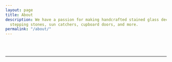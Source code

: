 ```yaml
---
layout: page
title: About
description: We have a passion for making handcrafted stained glass decor, including
  stepping stones, sun catchers, cupboard doors, and more.
permalink: "/about/"
---
```

<br/>
<!--p>Write your biography here.</p-->
<br/>
<hr/>
<br/>
<span class="contacticon center">
  <a href="/contact">
    <i class="fa fa-envelope-square"></i>
  </a>
  <a href='https://www.linkedin.com/in/shelley-burnell-04284857/' target="_blank">
    <i class="fa fa-linkedin-square"></i>
  </a> 
  <a href='https://www.facebook.com/sandrcreationscornwall/' target="_blank">
    <i class="fa fa-facebook-square"></i>
  </a>
</span>
